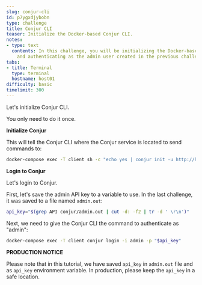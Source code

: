 ```yaml
---
slug: conjur-cli
id: p7ygxdjybobn
type: challenge
title: Conjur CLI
teaser: Initialize the Docker-based Conjur CLI.
notes:
- type: text
  contents: In this challenge, you will be initializing the Docker-based Conjur CLI
    and authenticating as the admin user created in the previous challenge.
tabs:
- title: Terminal
  type: terminal
  hostname: host01
difficulty: basic
timelimit: 300
---
```

Let's initialize Conjur CLI.

You only need to do it once.

**Initialize Conjur**

This will tell the Conjur CLI where the Conjur service is located to send commands to:

```bash
docker-compose exec -T client sh -c "echo yes | conjur init -u http://host01:8080 -a demo -i"
```

**Login to Conjur**

Let's login to Conjur.

First, let's save the admin API key to a variable to use. In the last challenge, it was saved to a file named `admin.out`:

```bash
api_key="$(grep API conjur/admin.out | cut -d: -f2 | tr -d ' \r\n')"
```

Next, we need to give the Conjur CLI the command to authenticate as "admin":

```bash
docker-compose exec -T client conjur login -i admin -p "$api_key"
```

**PRODUCTION NOTICE**

Please note that in this tutorial, we have saved `api_key` in `admin.out` file and as `api_key` environment variable.
In production, please keep the `api_key` in a safe location.
